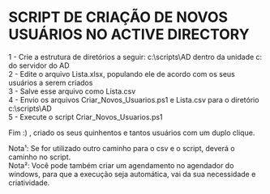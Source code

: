# SCRIPT DE CRIAÇÃO DE NOVOS USUÁRIOS NO ACTIVE DIRECTORY #
1 - Crie a estrutura de diretórios a seguir:
c:\scripts\AD dentro da unidade c: do servidor do AD
<br>
2 - Edite o arquivo Lista.xlsx, populando ele de acordo com os seus usuários a serem criados
<br>
3 - Salve esse arquivo como Lista.csv
<br>
4 - Envio os arquivos Criar_Novos_Usuarios.ps1 e Lista.csv para o diretório c:\scripts\AD
<br>
5 - Execute o script Criar_Novos_Usuarios.ps1

Fim :) , criado os seus quinhentos e tantos usuários com um duplo clique.

Nota¹: Se for utilizado outro caminho para o csv e o script, deverá o caminho no script.
<br>
Nota²: Você pode também criar um agendamento no agendador do windows, para que a execução seja automática, vai da sua necessidade e criatividade.
